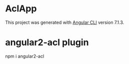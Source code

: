 # AclApp

This project was generated with [Angular CLI](https://github.com/angular/angular-cli) version 7.1.3.

# angular2-acl plugin

npm i angular2-acl
